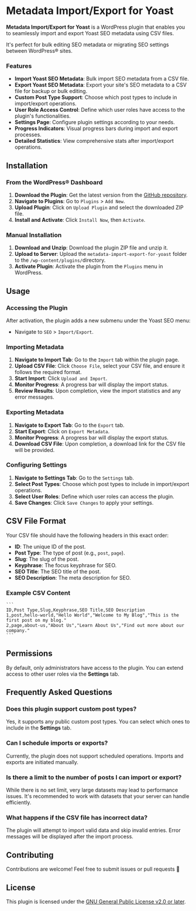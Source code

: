 # Metadata Import/Export for Yoast

**Metadata Import/Export for Yoast** is a WordPress plugin that enables you to seamlessly import and export Yoast SEO metadata using CSV files. 

It's perfect for bulk editing SEO metadata or migrating SEO settings between WordPress® sites.

### Features

- **Import Yoast SEO Metadata**: Bulk import SEO metadata from a CSV file.
- **Export Yoast SEO Metadata**: Export your site's SEO metadata to a CSV file for backup or bulk editing.
- **Custom Post Type Support**: Choose which post types to include in import/export operations.
- **User Role Access Control**: Define which user roles have access to the plugin's functionalities.
- **Settings Page**: Configure plugin settings according to your needs.
- **Progress Indicators**: Visual progress bars during import and export processes.
- **Detailed Statistics**: View comprehensive stats after import/export operations.

## Installation

### From the WordPress® Dashboard

1. **Download the Plugin**: Get the latest version from the [GitHub repository](https://github.com/robertdevore/metadata-import-export-for-yoast/).
2. **Navigate to Plugins**: Go to `Plugins` > `Add New`.
3. **Upload Plugin**: Click on `Upload Plugin` and select the downloaded ZIP file.
4. **Install and Activate**: Click `Install Now`, then `Activate`.

### Manual Installation

1. **Download and Unzip**: Download the plugin ZIP file and unzip it.
2. **Upload to Server**: Upload the `metadata-import-export-for-yoast` folder to the `/wp-content/plugins/`directory.
3. **Activate Plugin**: Activate the plugin from the `Plugins` menu in WordPress.

## Usage

### Accessing the Plugin

After activation, the plugin adds a new submenu under the Yoast SEO menu:

- Navigate to `SEO` > `Import/Export`.

### Importing Metadata

1. **Navigate to Import Tab**: Go to the `Import` tab within the plugin page.
2. **Upload CSV File**: Click `Choose File`, select your CSV file, and ensure it follows the required format.
3. **Start Import**: Click `Upload and Import`.
4. **Monitor Progress**: A progress bar will display the import status.
5. **Review Results**: Upon completion, view the import statistics and any error messages.

### Exporting Metadata

1. **Navigate to Export Tab**: Go to the `Export` tab.
2. **Start Export**: Click on `Export Metadata`.
3. **Monitor Progress**: A progress bar will display the export status.
4. **Download CSV File**: Upon completion, a download link for the CSV file will be provided.

### Configuring Settings

1. **Navigate to Settings Tab**: Go to the `Settings` tab.
2. **Select Post Types**: Choose which post types to include in import/export operations.
3. **Select User Roles**: Define which user roles can access the plugin.
4. **Save Changes**: Click `Save Changes` to apply your settings.

## CSV File Format

Your CSV file should have the following headers in this exact order:

- **ID**: The unique ID of the post.
- **Post Type**: The type of post (e.g., `post`, `page`).
- **Slug**: The slug of the post.
- **Keyphrase**: The focus keyphrase for SEO.
- **SEO Title**: The SEO title of the post.
- **SEO Description**: The meta description for SEO.

### Example CSV Content
    ```
    ID,Post Type,Slug,Keyphrase,SEO Title,SEO Description
    1,post,hello-world,"Hello World","Welcome to My Blog","This is the first post on my blog."
    2,page,about-us,"About Us","Learn About Us","Find out more about our company."
    ```

## Permissions

By default, only administrators have access to the plugin. You can extend access to other user roles via the **Settings** tab.

## Frequently Asked Questions

### Does this plugin support custom post types?

Yes, it supports any public custom post types. You can select which ones to include in the **Settings** tab.

### Can I schedule imports or exports?

Currently, the plugin does not support scheduled operations. Imports and exports are initiated manually.

### Is there a limit to the number of posts I can import or export?

While there is no set limit, very large datasets may lead to performance issues. It's recommended to work with datasets that your server can handle efficiently.

### What happens if the CSV file has incorrect data?

The plugin will attempt to import valid data and skip invalid entries. Error messages will be displayed after the import process.

## Contributing

Contributions are welcome! Feel free to submit issues or pull requests 🤘

## License

This plugin is licensed under the [GNU General Public License v2.0 or later](http://www.gnu.org/licenses/gpl-2.0.txt).